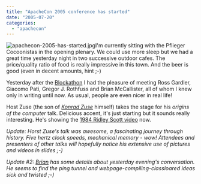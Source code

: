 ```yaml
---
title: "ApacheCon 2005 conference has started"
date: "2005-07-20"
categories: 
  - "apachecon"
---
```


![apachecon-2005-has-started.jpg](images/apachecon-2005-has-started.jpg)I'm currently sitting with the Pflieger Cocoonistas in the opening plenary. We could use more sleep but we had a great time yesterday night in two successive outdoor cafes. The price/quality ratio of food is really impressive in this town. And the beer is good (even in decent amounts, hint ;-)

Yesterday after the [Blockathon](http://wiki.apache.org/cocoon/Blockathon2005Report) I had the pleasure of meeting Ross Gardler, Giacomo Pati, Gregor J. Rothfuss and Brian McCallister, all of whom I knew only in writing until now. As usual, people are even nicer in real life!

Host Zuse (the son of _[Konrad Zuse](http://en.wikipedia.org/wiki/Konrad_Zuse)_ himself) takes the stage for his _origins of the computer_ talk. Delicious accent, it's just starting but it sounds really interesting. He's showing the [1984 Ridley Scott video](http://www.uiowa.edu/~commstud/adclass/1984_mac_ad.html) now.

_Update: Horst Zuse's talk was awesome, a fascinating journey through history. Five hertz clock speeds, mechanical memory - wow! Attendees and presenters of other talks will hopefully notice his extensive use of pictures and videos in slides ;-)_

_Update #2: [Brian](http://kasparov.skife.org/blog/tech/apachecon_eu_2005_2.html) has some details about yesterday evening's conversation. He seems to find the ping tunnel and webpage-compiling-classloared ideas sick and twisted ;-)_
